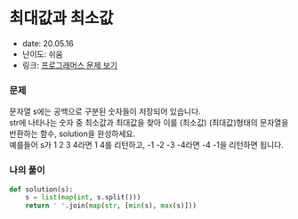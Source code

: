 # 최대값과 최소값
* date: 20.05.16
* 난이도: 쉬움
* 링크: [프로그래머스 문제 보기](https://programmers.co.kr/learn/courses/30/lessons/12939)

### 문제
문자열 s에는 공백으로 구분된 숫자들이 저장되어 있습니다.  
str에 나타나는 숫자 중 최소값과 최대값을 찾아 이를 (최소값) (최대값)형태의 문자열을 반환하는 함수, solution을 완성하세요.  
예를들어 s가 1 2 3 4라면 1 4를 리턴하고, -1 -2 -3 -4라면 -4 -1을 리턴하면 됩니다.

### 나의 풀이
```python
def solution(s):
    s = list(map(int, s.split()))
    return ' '.join(map(str, [min(s), max(s)]))
```
